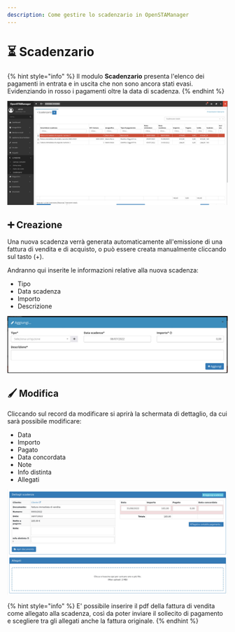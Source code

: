 ```yaml
---
description: Come gestire lo scadenzario in OpenSTAManager
---
```


# ⏳ Scadenzario

{% hint style="info" %}
Il modulo **Scadenzario** presenta l'elenco dei pagamenti in entrata e in uscita che non sono ancora stati evasi. Evidenziando in rosso i pagamenti oltre la data di scadenza.
{% endhint %}

![](<../../../../.gitbook/assets/image (174).png>)

## ➕ Creazione

Una nuova scadenza verrà generata automaticamente all'emissione di una fattura di vendita e di acquisto, o può essere creata manualmente cliccando sul tasto (+).

Andranno qui inserite le informazioni relative alla nuova scadenza:

* Tipo
* Data scadenza
* Importo
* Descrizione

![](<../../../../.gitbook/assets/image (511).png>)

## 🖌️ Modifica

Cliccando sul record da modificare si aprirà la schermata di dettaglio, da cui sarà possibile modificare:

* Data
* Importo
* Pagato
* Data concordata
* Note
* Info distinta
* Allegati

![](<../../../../.gitbook/assets/immagine (123).png>)

{% hint style="info" %}
E' possibile inserire il pdf della fattura di vendita come allegato alla scadenza, così da poter inviare il sollecito di pagamento e scegliere tra gli allegati anche la fattura originale.
{% endhint %}

